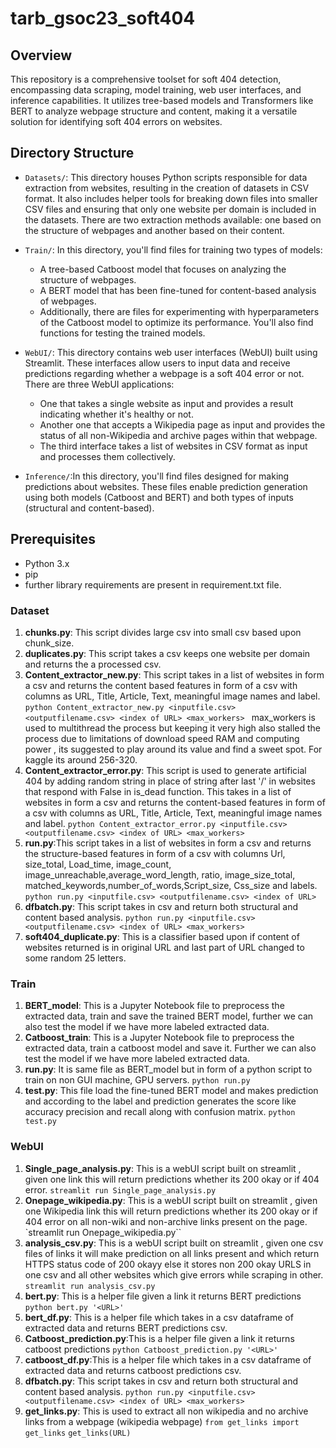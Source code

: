 # tarb_gsoc23_soft404
  

## Overview
This repository is a comprehensive toolset for soft 404 detection, encompassing data scraping, model training, web user interfaces, and inference capabilities. It utilizes tree-based models and Transformers like BERT to analyze webpage structure and content, making it a versatile solution for identifying soft 404 errors on websites.


## Directory Structure

  

-  `Datasets/`: This directory houses Python scripts responsible for data extraction from websites, resulting in the creation of datasets in CSV format. It also includes helper tools for breaking down files into smaller CSV files and ensuring that only one website per domain is included in the datasets. There are two extraction methods available: one based on the structure of webpages and another based on their content.

-  `Train/`: In this directory, you'll find files for training two types of models:

	-   A tree-based Catboost model that focuses on analyzing the structure of webpages.
	-   A BERT model that has been fine-tuned for content-based analysis of webpages. 
	- Additionally, there are files for experimenting with hyperparameters of the Catboost model to optimize its performance. You'll also find functions for testing the trained models.

-  `WebUI/`: This directory contains web user interfaces (WebUI) built using Streamlit. These interfaces allow users to input data and receive predictions regarding whether a webpage is a soft 404 error or not. There are three WebUI applications:

	-   One that takes a single website as input and provides a result indicating whether it's healthy or not.
	-   Another one that accepts a Wikipedia page as input and provides the status of all non-Wikipedia and archive pages within that webpage.
	-   The third interface takes a list of websites in CSV format as input and processes them collectively.
 
-  `Inference/`:In this directory, you'll find files designed for making predictions about websites. These files enable prediction generation using both models (Catboost and BERT) and both types of inputs (structural and content-based).
  

## Prerequisites

  

- Python 3.x
- pip
- further library requirements are present in requirement.txt file.


### Dataset
1. **chunks.py**: This script divides large csv into small csv based upon chunk_size.
2. **duplicates.py**: This script takes a csv keeps one website per domain and returns the a processed csv.
3. **Content_extractor_new.py**: This script takes in a list of websites in form a csv and returns the content based features in form of a csv with columns as URL, Title, Article, Text, meaningful image names and label. 
 `python Content_extractor_new.py <inputfile.csv> <outputfilename.csv> <index of URL> <max_workers> `
 max_workers is used to multithread the process but keeping it very high also stalled the process due to limitations of download speed RAM and computing power , its suggested to play around its value and find a sweet spot. For kaggle its around 256-320.
4. **Content_extractor_error.py**: This script is used to generate artificial 404 by adding random string in place of string after last '/' in websites that respond with False in is_dead function. This takes in a list of websites in form a csv and returns the content-based features in form of a csv with columns as URL, Title, Article, Text, meaningful image names and label. 
 `python Content_extractor_error.py <inputfile.csv> <outputfilename.csv> <index of URL> <max_workers> `
5. **run.py**:This script takes in a list of websites in form a csv and returns the structure-based features in form of a csv with columns Url, size_total, Load_time, image_count, image_unreachable,average_word_length, ratio,  image_size_total, matched_keywords,number_of_words,Script_size, Css_size and labels. 
`python run.py <inputfile.csv> <outputfilename.csv> <index of URL>`
6. **dfbatch.py**: This script takes in csv and return both structural and content based analysis.
 `python run.py <inputfile.csv> <outputfilename.csv> <index of URL> <max_workers> `
7. **soft404_duplicate.py**: This is a classifier based upon if content of websites returned is in original URL and last part of URL changed to some random 25 letters.

### Train
1. **BERT_model**: This is a Jupyter Notebook file to preprocess the extracted data, train and save the trained BERT model, further we can also test the model if we have more labeled extracted data.
2. **Catboost_train**: This is a Jupyter Notebook file to preprocess the extracted data, train a catboost model and save it. Further we can also test the model if we have more labeled extracted data.
3. **run.py**: It is same file as BERT_model but in form of a python script to train on non GUI machine, GPU servers.
   `python run.py`
4. **test.py**: This file load the fine-tuned BERT model and makes prediction and according to the label and prediction generates the score like accuracy precision and recall along with confusion matrix.
   `python test.py`

### WebUI
1. **Single_page_analysis.py**: This is a webUI script built on streamlit , given one link this will return predictions whether its 200 okay or if 404 error.
 `streamlit run Single_page_analysis.py`
2. **Onepage_wikipedia.py**: This is a webUI script built on streamlit , given one Wikipedia link this will return predictions whether its 200 okay or if 404 error on all non-wiki and non-archive links present on the page.
  `streamlit run Onepage_wikipedia.py``
3. **analysis_csv.py**: This is a webUI script built on streamlit , given one csv files of links it will make prediction on all links present and which return HTTPS status code of 200 okayy else it stores non 200 okay URLS in one csv and all other websites which give errors while scraping in other.
  `streamlit run analysis_csv.py`
4. **bert.py**: This is a helper file given a link it returns BERT predictions
   `python bert.py '<URL>'`
5. **bert_df.py**: This is a helper file which takes in a csv dataframe of extracted data and returns BERT predictions csv.
6. **Catboost_prediction.py**:This is a helper file given a link it returns catboost predictions
  `python Catboost_prediction.py '<URL>'`
8. **catboost_df.py**:This is a helper file which takes in a csv dataframe of extracted data and returns catboost predictions csv.
9.  **dfbatch.py**: This script takes in csv and return both structural and content based analysis.
 `python run.py <inputfile.csv> <outputfilename.csv> <index of URL> <max_workers> `
10. **get_links.py**: This is used to extract all non wikipedia and no archive links from a webpage (wikipedia webpage)
 `from get_links import get_links` `get_links(URL)` 
